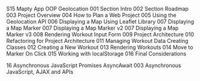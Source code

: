 S15 Mapty App OOP Geolocation
001 Section Intro
002 Section Roadmap
003 Project Overview
004 How to Plan a Web Project
005 Using the Geolocation API
006 Displaying a Map Using Leaflet Library
007 Displaying a Map Marker
007 Displaying a Map Marker v2
007 Displaying a Map Marker v3
008 Rendering Workout Input Form
009 Project Architecture
010 Refactoring for Project Architecture
011 Managing Workout Data Creating Classes
012 Creating a New Workout
013 Rendering Workouts
014 Move to Marker On Click
015 Working with localStorage
016 Final Considerations

16 Asynchronous JavaScript Promises AsyncAwait
003 Asynchronous JavaScript, AJAX and APIs